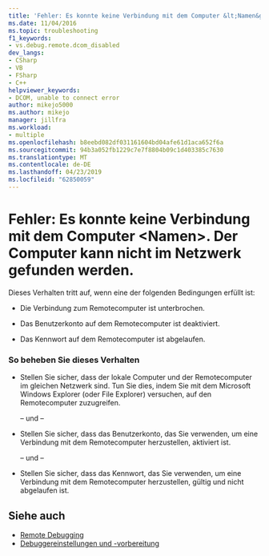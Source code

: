```yaml
---
title: 'Fehler: Es konnte keine Verbindung mit dem Computer &lt;Namen&gt;. Der Computer kann nicht im Netzwerk gefunden werden. | Microsoft-Dokumentation'
ms.date: 11/04/2016
ms.topic: troubleshooting
f1_keywords:
- vs.debug.remote.dcom_disabled
dev_langs:
- CSharp
- VB
- FSharp
- C++
helpviewer_keywords:
- DCOM, unable to connect error
author: mikejo5000
ms.author: mikejo
manager: jillfra
ms.workload:
- multiple
ms.openlocfilehash: b8eebd082df031161604bd04afe61d1aca652f6a
ms.sourcegitcommit: 94b3a052fb1229c7e7f8804b09c1d403385c7630
ms.translationtype: MT
ms.contentlocale: de-DE
ms.lasthandoff: 04/23/2019
ms.locfileid: "62850059"
---
```

# <a name="error-unable-to-connect-to-the-machine-ltnamegt-the-machine-cannot-be-found-on-the-network"></a>Fehler: Es konnte keine Verbindung mit dem Computer &lt;Namen&gt;. Der Computer kann nicht im Netzwerk gefunden werden.
Dieses Verhalten tritt auf, wenn eine der folgenden Bedingungen erfüllt ist:

- Die Verbindung zum Remotecomputer ist unterbrochen.

- Das Benutzerkonto auf dem Remotecomputer ist deaktiviert.

- Das Kennwort auf dem Remotecomputer ist abgelaufen.

### <a name="to-resolve-this-behavior"></a>So beheben Sie dieses Verhalten

- Stellen Sie sicher, dass der lokale Computer und der Remotecomputer im gleichen Netzwerk sind. Tun Sie dies, indem Sie mit dem Microsoft Windows Explorer (oder File Explorer) versuchen, auf den Remotecomputer zuzugreifen.

     – und –

- Stellen Sie sicher, dass das Benutzerkonto, das Sie verwenden, um eine Verbindung mit dem Remotecomputer herzustellen, aktiviert ist.

     – und –

- Stellen Sie sicher, dass das Kennwort, das Sie verwenden, um eine Verbindung mit dem Remotecomputer herzustellen, gültig und nicht abgelaufen ist.

## <a name="see-also"></a>Siehe auch
- [Remote Debugging](../debugger/remote-debugging.md)
- [Debuggereinstellungen und -vorbereitung](../debugger/debugger-settings-and-preparation.md)